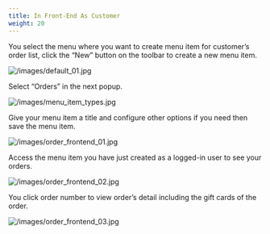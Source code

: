 ```yaml
---
title: In Front-End As Customer
weight: 20
---
```

You select the menu where you want to create menu item for customer’s order list, click the “New” button on the toolbar to create a new menu item.

![/images/default_01.jpg](/images/default_01.jpg)

Select “Orders” in the next popup.

![/images/menu_item_types.jpg](/images/menu_item_types.jpg)

Give your menu item a title and configure other options if you need then save the menu item.

![/images/order_frontend_01.jpg](/images/order_frontend_01.jpg)

Access the menu item you have just created as a logged-in user to see your orders.

![/images/order_frontend_02.jpg](/images/order_frontend_02.jpg)

You click order number to view order’s detail including the gift cards of the order.

![/images/order_frontend_03.jpg](/images/order_frontend_03.jpg)